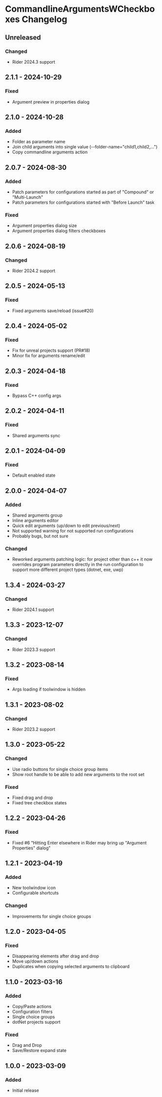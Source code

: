 <!-- Keep a Changelog guide -> https://keepachangelog.com -->

# CommandlineArgumentsWCheckboxes Changelog

## Unreleased

### Changed

- Rider 2024.3 support

## 2.1.1 - 2024-10-29

### Fixed

- Argument preview in properties dialog

## 2.1.0 - 2024-10-28

### Added

- Folder as parameter name
- Join child arguments into single value (--folder-name="child1,child2,...")
- Copy commandline arguments action

## 2.0.7 - 2024-08-30

### Added

- Patch parameters for configurations started as part of "Compound" or "Multi-Launch"
- Patch parameters for configurations started with "Before Launch" task

### Fixed

- Argument properties dialog size
- Argument properties dialog filters checkboxes

## 2.0.6 - 2024-08-19

### Changed

- Rider 2024.2 support

## 2.0.5 - 2024-05-13

### Fixed

- Fixed arguments save/reload (issue#20)

## 2.0.4 - 2024-05-02

### Fixed

- Fix for unreal projects support (PR#18)
- Minor fix for arguments rename/edit

## 2.0.3 - 2024-04-18

### Fixed

- Bypass C++ config args

## 2.0.2 - 2024-04-11

### Fixed

- Shared arguments sync

## 2.0.1 - 2024-04-09

### Fixed

- Default enabled state

## 2.0.0 - 2024-04-07

### Added

- Shared arguments group
- Inline arguments editor
- Quick edit arguments (up/down to edit previous/next)
- Not supported warning for not supported run configurations
- Probably bugs, but not sure

### Changed

- Reworked arguments patching logic: for project other than c++ it now overrides program parameters directly in the run configuration to support more different project types (dotnet, exe, uwp)

## 1.3.4 - 2024-03-27

### Changed

- Rider 2024.1 support

## 1.3.3 - 2023-12-07

### Changed

- Rider 2023.3 support

## 1.3.2 - 2023-08-14

### Fixed

- Args loading if toolwindow is hidden

## 1.3.1 - 2023-08-02

### Changed

- Rider 2023.2 support

## 1.3.0 - 2023-05-22

### Changed

- Use radio buttons for single choice group items
- Show root handle to be able to add new arguments to the root set

### Fixed

- Fixed drag and drop
- Fixed tree checkbox states

## 1.2.2 - 2023-04-26

### Fixed

- Fixed #6 "Hitting Enter elsewhere in Rider may bring up "Argument Properties" dialog"

## 1.2.1 - 2023-04-19

### Added

- New toolwindow icon
- Configurable shortcuts

### Changed

- Improvements for single choice groups

## 1.2.0 - 2023-04-05

### Fixed

- Disappearing elements after drag and drop
- Move up/down actions
- Duplicates when copying selected arguments to clipboard

## 1.1.0 - 2023-03-16

### Added

- Copy/Paste actions
- Configuration filters
- Single choice groups
- dotNet projects support

### Fixed

- Drag and Drop
- Save/Restore expand state

## 1.0.0 - 2023-03-09

### Added

- Initial release
